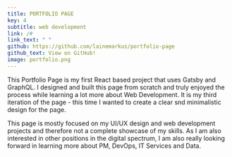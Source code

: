 ```yaml
---
title: PORTFOLIO PAGE
key: 4
subtitle: web development
link: /#
link_text: " "
github: https://github.com/lainemarkus/portfolio-page
github_text: View on GitHub! 
image: portfolio.png
---
```



This Portfolio Page is my first React based project that uses Gatsby and GraphQL. I designed and built this page from scratch and truly enjoyed the process while learning a lot more about Web Development. It is my third iteration of the page - this time I wanted to create a clear snd minimalistic design for the page. 

This page is mostly focused on my UI/UX design and web development projects and therefore not a complete showcase of my skills. As I am also interested in other positions in the digital spectrum, I am also really looking forward in learning more about PM, DevOps, IT Services and Data. 